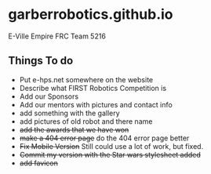 # garberrobotics.github.io
E-Ville Empire FRC Team 5216


## Things To do
* Put e-hps.net somewhere on the website
* Describe what FIRST Robotics Competition is
* Add our Sponsors
* Add our mentors with pictures and contact info
* add something with the gallery
* add pictures of old robot and there name
* ~~add the awards that we have won~~
* ~~make a 404 error page~~ do the 404 error page better
* ~~Fix Mobile Version~~ Still could use a lot of work, but fixed.
* ~~Commit my version with the Star wars stylesheet added~~
* ~~add favicon~~

